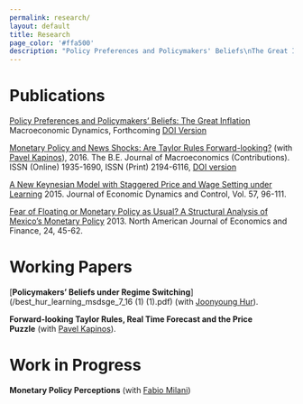 ```yaml
---
permalink: research/
layout: default
title: Research
page_color: '#ffa500'
description: "Policy Preferences and Policymakers' Beliefs\nThe Great Inflation\nTaylor Rule\nNews Shocks\nFear of Floating\nLearning \nMonetary Policy"
---
```



# Publications

[Policy Preferences and Policymakers’ Beliefs: The Great Inflation](/assets/mdacceptedgbestgi.pdf) Macroeconomic Dynamics, Forthcoming [DOI Version](http://journals.cambridge.org/action/displayAbstract?fromPage=online&amp;aid=10335066&amp;fulltextType=RA&amp;fileId=S1365100516000079)

[Monetary Policy and News Shocks: Are Taylor Rules Forward-looking?](http://papers.ssrn.com/sol3/papers.cfm?abstract_id=2371965) (with [Pavel Kapinos](https://sites.google.com/site/pavelkapinos/)), 2016. The B.E. Journal of Macroeconomics (Contributions). ISSN (Online) 1935-1690, ISSN (Print) 2194-6116,&nbsp;[DOI version](http://www.degruyter.com/view/j/bejm.ahead-of-print/bejm-2014-0161/bejm-2014-0161.xml)

[A New Keynesian Model with Staggered Price and Wage Setting under Learning](/assets/gbestjedcrevisionfinal42015.pdf)&nbsp;2015. Journal of Economic Dynamics and Control, Vol. 57, 96-111.

[Fear of Floating or Monetary Policy as Usual? A Structural Analysis of Mexico’s Monetary Policy](http://www.sciencedirect.com/science/article/pii/S1062940812000514)&nbsp;2013. North American Journal of Economics and Finance, 24, 45-62.

# Working Papers

[**Policymakers’ Beliefs under Regime Switching**](/best_hur_learning_msdsge_7_16 (1) (1).pdf) (with [Joonyoung Hur](https://sites.google.com/site/joonyhur/)).

**Forward-looking Taylor Rules, Real Time Forecast and the Price Puzzle**&nbsp;(with [Pavel Kapinos](https://sites.google.com/site/pavelkapinos/)).

# Work in Progress

**Monetary Policy Perceptions** (with [Fabio Milani](http://www.socsci.uci.edu/~fmilani/))